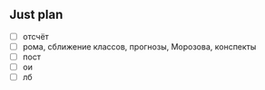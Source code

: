 ## Just plan
- [ ] отсчёт 
- [ ] рома, сближение классов, прогнозы, Морозова, конспекты
- [ ] пост
- [ ] ои
- [ ] лб
